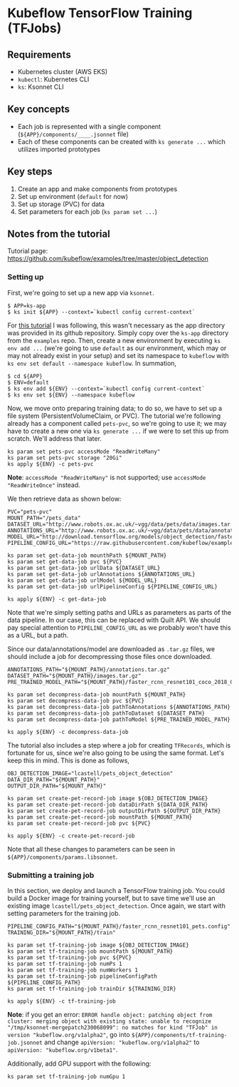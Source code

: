 # Kubeflow TensorFlow Training (TFJobs)

## Requirements
- Kubernetes cluster (AWS EKS)
- `kubectl`: Kubernetes CLI
- `ks`: Ksonnet CLI

## Key concepts
- Each job is represented with a single component (`${APP}/components/____.jsonnet` file)
- Each of these components can be created with `ks generate ...` which utilizes imported prototypes

## Key steps
1. Create an app and make components from prototypes
2. Set up environment (`default` for now)
3. Set up storage (PVC) for data
4. Set parameters for each job (`ks param set ...`)

## Notes from the tutorial
Tutorial page: https://github.com/kubeflow/examples/tree/master/object_detection

### Setting up
First, we're going to set up a new app via `ksonnet`.

```
$ APP=ks-app
$ ks init ${APP} --context=`kubectl config current-context`
```

For [this tutorial](https://github.com/kubeflow/examples/tree/master/object_detection) I was following, this wasn't necessary as the app
directory was provided in its github repository. Simply copy over the `ks-app` directory from the `examples` repo. Then, create a new
environment by executing `ks env add ...` (we're going to use `default` as our environment, which may or may not already exist in your setup)
and set its namespace to `kubeflow` with `ks env set default --namespace kubeflow`. In summation,

```
$ cd ${APP}
$ ENV=default
$ ks env add ${ENV} --context=`kubectl config current-context`
$ ks env set ${ENV} --namespace kubeflow
```

Now, we move onto preparing training data; to do so, we have to set up a file system (PersistentVolumeClaim, or PVC). The tutorial we're
following already has a component called `pets-pvc`, so we're going to use it; we may have to create a new one via `ks generate ...` if
we were to set this up from scratch. We'll address that later.

```
ks param set pets-pvc accessMode "ReadWriteMany"
ks param set pets-pvc storage "20Gi"
ks apply ${ENV} -c pets-pvc
```

**Note**: `accessMode "ReadWriteMany"` is not supported; use `accessMode "ReadWriteOnce"` instead.


We then retrieve data as shown below:

```
PVC="pets-pvc"
MOUNT_PATH="/pets_data"
DATASET_URL="http://www.robots.ox.ac.uk/~vgg/data/pets/data/images.tar.gz"
ANNOTATIONS_URL="http://www.robots.ox.ac.uk/~vgg/data/pets/data/annotations.tar.gz"
MODEL_URL="http://download.tensorflow.org/models/object_detection/faster_rcnn_resnet101_coco_2018_01_28.tar.gz"
PIPELINE_CONFIG_URL="https://raw.githubusercontent.com/kubeflow/examples/master/object_detection/conf/faster_rcnn_resnet101_pets.config"

ks param set get-data-job mounthPath ${MOUNT_PATH}
ks param set get-data-job pvc ${PVC}
ks param set get-data-job urlData ${DATASET_URL}
ks param set get-data-job urlAnnotations ${ANNOTATIONS_URL}
ks param set get-data-job urlModel ${MODEL_URL}
ks param set get-data-job urlPipelineConfig ${PIPELINE_CONFIG_URL}

ks apply ${ENV} -c get-data-job
```

Note that we're simply setting paths and URLs as parameters as parts of the data pipeline. In our case, this can be replaced with Quilt API.
We should pay special attention to `PIPELINE_CONFIG_URL` as we probably won't have this as a URL, but a path.

Since our data/annotations/model are downloaded as `.tar.gz` files, we should include a job for decompressing those files once downloaded.

```
ANNOTATIONS_PATH="${MOUNT_PATH}/annotations.tar.gz"
DATASET_PATH="${MOUNT_PATH}/images.tar.gz"
PRE_TRAINED_MODEL_PATH="${MOUNT_PATH}/faster_rcnn_resnet101_coco_2018_01_28.tar.gz"

ks param set decompress-data-job mountPath ${MOUNT_PATH}
ks param set decompress-data-job pvc ${PVC}
ks param set decompress-data-job pathToAnnotations ${ANNOTATIONS_PATH}
ks param set decompress-data-job pathToDataset ${DATASET_PATH}
ks param set decompress-data-job pathToModel ${PRE_TRAINED_MODEL_PATH}

ks apply ${ENV} -c decompress-data-job
```
 
The tutorial also includes a step where a job for creating `TFRecords`, which is fortunate for us, since we're also going to be using the
same format. Let's keep this in mind. This is done as follows,

```
OBJ_DETECTION_IMAGE="lcastell/pets_object_detection"
DATA_DIR_PATH="${MOUNT_PATH}"
OUTPUT_DIR_PATH="${MOUNT_PATH}"

ks param set create-pet-record-job image ${OBJ_DETECTION_IMAGE}
ks param set create-pet-record-job dataDirPath ${DATA_DIR_PATH}
ks param set create-pet-record-job outputDirPath ${OUTPUT_DIR_PATH}
ks param set create-pet-record-job mountPath ${MOUNT_PATH}
ks param set create-pet-record-job pvc ${PVC}

ks apply ${ENV} -c create-pet-record-job
```

Note that all these changes to parameters can be seen in `${APP}/components/params.libsonnet`.


### Submitting a training job
In this section, we deploy and launch a TensorFlow training job. You could build a Docker image for training yourself, but to save time we'll
use an existing image `lcastell/pets_object_detection`. Once again, we start with setting parameters for the training job.

```
PIPELINE_CONFIG_PATH="${MOUNT_PATH}/faster_rcnn_resnet101_pets.config"
TRAINING_DIR="${MOUNT_PATH}/train"

ks param set tf-training-job image ${OBJ_DETECTION_IMAGE}
ks param set tf-training-job mountPath ${MOUNT_PATH}
ks param set tf-training-job pvc ${PVC}
ks param set tf-training-job numPs 1
ks param set tf-training-job numWorkers 1
ks param set tf-training-job pipelineConfigPath ${PIPELINE_CONFIG_PATH}
ks param set tf-training-job trainDir ${TRAINING_DIR}

ks apply ${ENV} -c tf-training-job
```

**Note**: if you get an error: `ERROR handle object: patching object from cluster: merging object with existing state: unable to recognize 
"/tmp/ksonnet-mergepatch230068099": no matches for kind "TFJob" in version "kubeflow.org/v1alpha2"`, go into `${APP}/components/tf-training-job.jsonnet` 
and change `apiVersion: "kubeflow.org/v1alpha2"` to `apiVersion: "kubeflow.org/v1beta1"`.

Additionally, add GPU support with the following:

```
ks param set tf-training-job numGpu 1
```


